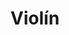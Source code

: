 ---
title: Violín
date: 
draft: false

# descripcion
description : Dije de plata

materials: Plata 925

color: Plateado

dimensions: 1cm x 2,7cm

code: 02-14-0204

type: "Dijes"

categories: []

# Images
# first image will be shown in the product page
images:
  # - image: "images/path_to_image"
  # La ubicacion de las imagenes es imagenes/Dijes/Dijes.Plata/02-14-0204-violin
  - image: "./images/dijes/plata/02-14-0204-violin.JPG"
---